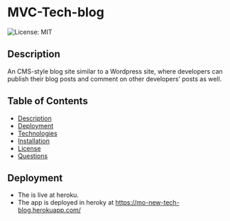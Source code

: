 # MVC-Tech-blog

![License: MIT](https://img.shields.io/badge/License-MIT-yellow.svg)

## Description

An CMS-style blog site similar to a Wordpress site, where developers can publish their blog posts and comment on other developers’ posts as well.

## Table of Contents

- [Description](#description)
- [Deployment](#deployment)
- [Technologies](#technologies)
- [Installation](#installation)
- [License](#license)
- [Questions](#questions)

## Deployment

- The is live at heroku.
- The app is deployed in heroky at https://mo-new-tech-blog.herokuapp.com/
